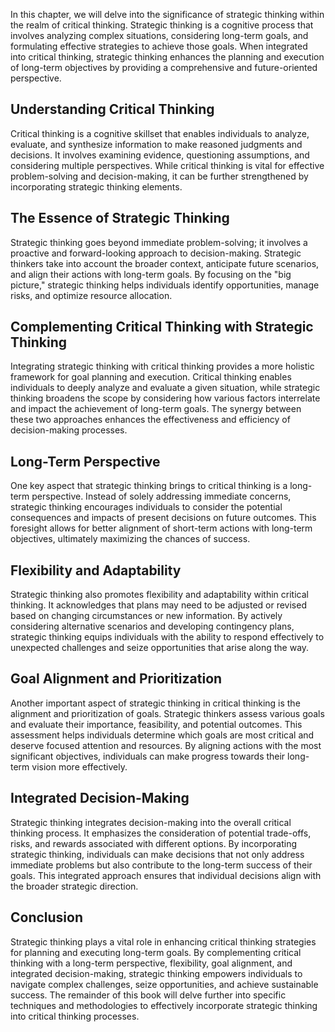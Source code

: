 
In this chapter, we will delve into the significance of strategic thinking within the realm of critical thinking. Strategic thinking is a cognitive process that involves analyzing complex situations, considering long-term goals, and formulating effective strategies to achieve those goals. When integrated into critical thinking, strategic thinking enhances the planning and execution of long-term objectives by providing a comprehensive and future-oriented perspective.

Understanding Critical Thinking
-------------------------------

Critical thinking is a cognitive skillset that enables individuals to analyze, evaluate, and synthesize information to make reasoned judgments and decisions. It involves examining evidence, questioning assumptions, and considering multiple perspectives. While critical thinking is vital for effective problem-solving and decision-making, it can be further strengthened by incorporating strategic thinking elements.

The Essence of Strategic Thinking
---------------------------------

Strategic thinking goes beyond immediate problem-solving; it involves a proactive and forward-looking approach to decision-making. Strategic thinkers take into account the broader context, anticipate future scenarios, and align their actions with long-term goals. By focusing on the "big picture," strategic thinking helps individuals identify opportunities, manage risks, and optimize resource allocation.

Complementing Critical Thinking with Strategic Thinking
-------------------------------------------------------

Integrating strategic thinking with critical thinking provides a more holistic framework for goal planning and execution. Critical thinking enables individuals to deeply analyze and evaluate a given situation, while strategic thinking broadens the scope by considering how various factors interrelate and impact the achievement of long-term goals. The synergy between these two approaches enhances the effectiveness and efficiency of decision-making processes.

Long-Term Perspective
---------------------

One key aspect that strategic thinking brings to critical thinking is a long-term perspective. Instead of solely addressing immediate concerns, strategic thinking encourages individuals to consider the potential consequences and impacts of present decisions on future outcomes. This foresight allows for better alignment of short-term actions with long-term objectives, ultimately maximizing the chances of success.

Flexibility and Adaptability
----------------------------

Strategic thinking also promotes flexibility and adaptability within critical thinking. It acknowledges that plans may need to be adjusted or revised based on changing circumstances or new information. By actively considering alternative scenarios and developing contingency plans, strategic thinking equips individuals with the ability to respond effectively to unexpected challenges and seize opportunities that arise along the way.

Goal Alignment and Prioritization
---------------------------------

Another important aspect of strategic thinking in critical thinking is the alignment and prioritization of goals. Strategic thinkers assess various goals and evaluate their importance, feasibility, and potential outcomes. This assessment helps individuals determine which goals are most critical and deserve focused attention and resources. By aligning actions with the most significant objectives, individuals can make progress towards their long-term vision more effectively.

Integrated Decision-Making
--------------------------

Strategic thinking integrates decision-making into the overall critical thinking process. It emphasizes the consideration of potential trade-offs, risks, and rewards associated with different options. By incorporating strategic thinking, individuals can make decisions that not only address immediate problems but also contribute to the long-term success of their goals. This integrated approach ensures that individual decisions align with the broader strategic direction.

Conclusion
----------

Strategic thinking plays a vital role in enhancing critical thinking strategies for planning and executing long-term goals. By complementing critical thinking with a long-term perspective, flexibility, goal alignment, and integrated decision-making, strategic thinking empowers individuals to navigate complex challenges, seize opportunities, and achieve sustainable success. The remainder of this book will delve further into specific techniques and methodologies to effectively incorporate strategic thinking into critical thinking processes.


